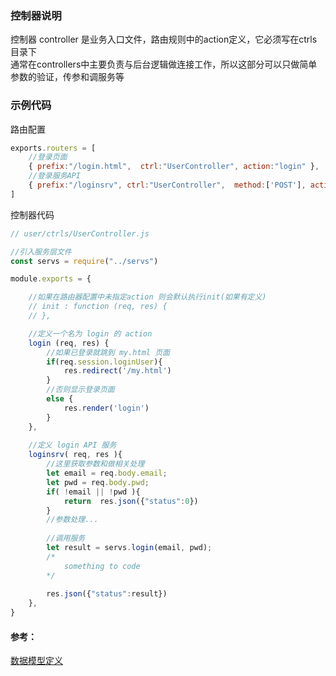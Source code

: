 ### 控制器说明
控制器 controller 是业务入口文件，路由规则中的action定义，它必须写在ctrls目录下  
通常在controllers中主要负责与后台逻辑做连接工作，所以这部分可以只做简单参数的验证，传参和调服务等 


### 示例代码
路由配置
```js
exports.routers = [
	//登录页面
    { prefix:"/login.html",  ctrl:"UserController", action:"login" },
	//登录服务API
    { prefix:"/loginsrv", ctrl:"UserController",  method:['POST'], action:"loginsrv"}
]
```
控制器代码
```js
// user/ctrls/UserController.js

//引入服务层文件
const servs = require("../servs")

module.exports = {

    //如果在路由器配置中未指定action 则会默认执行init(如果有定义)
    // init : function (req, res) {        
    // },

    //定义一个名为 login 的 action
    login (req, res) {
		//如果已登录就跳到 my.html 页面
        if(req.session.loginUser){
            res.redirect('/my.html')
        }
		//否则显示登录页面
        else {
            res.render('login')
        }
    },
	
	//定义 login API 服务
    loginsrv( req, res ){
		//这里获取参数和做相关处理
        let email = req.body.email;
        let pwd = req.body.pwd;
        if( !email || !pwd ){
            return  res.json({"status":0})
        }
		//参数处理...
 
		//调用服务
        let result = servs.login(email, pwd);
		/*
			something to code
		*/
		
        res.json({"status":result})
    },
}
```
#### 参考：
[数据模型定义](数据模型定义.md)
